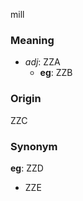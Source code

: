 mill
### Meaning
+ _adj_: ZZA
    + __eg__: ZZB

### Origin

ZZC

### Synonym

__eg__: ZZD

+ ZZE


